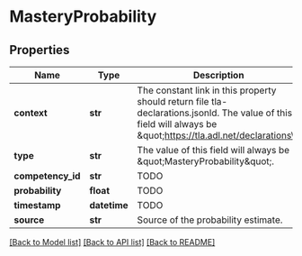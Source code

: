 # MasteryProbability

## Properties
Name | Type | Description | Notes
------------ | ------------- | ------------- | -------------
**context** | **str** | The constant link in this property should return file tla-declarations.jsonld. The value of this field will always be \&quot;https://tla.adl.net/declarations\&quot;. | 
**type** | **str** | The value of this field will always be \&quot;MasteryProbability\&quot;. | 
**competency_id** | **str** | TODO | 
**probability** | **float** | TODO | 
**timestamp** | **datetime** | TODO | 
**source** | **str** | Source of the probability estimate. | 

[[Back to Model list]](../README.md#documentation-for-models) [[Back to API list]](../README.md#documentation-for-api-endpoints) [[Back to README]](../README.md)


